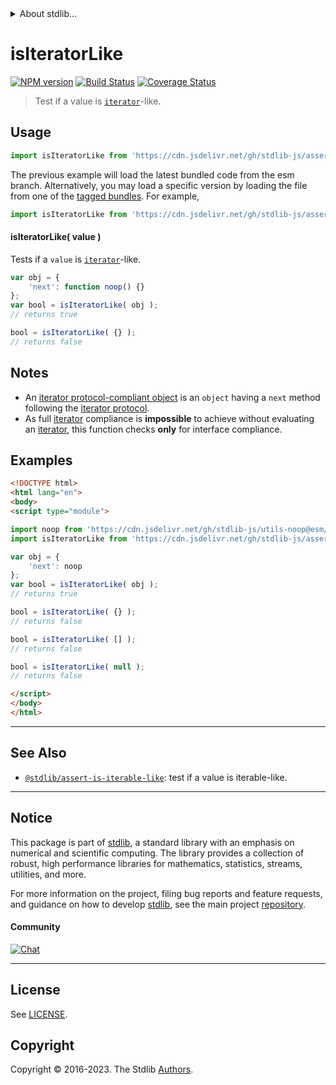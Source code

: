 <!--

@license Apache-2.0

Copyright (c) 2018 The Stdlib Authors.

Licensed under the Apache License, Version 2.0 (the "License");
you may not use this file except in compliance with the License.
You may obtain a copy of the License at

   http://www.apache.org/licenses/LICENSE-2.0

Unless required by applicable law or agreed to in writing, software
distributed under the License is distributed on an "AS IS" BASIS,
WITHOUT WARRANTIES OR CONDITIONS OF ANY KIND, either express or implied.
See the License for the specific language governing permissions and
limitations under the License.

-->


<details>
  <summary>
    About stdlib...
  </summary>
  <p>We believe in a future in which the web is a preferred environment for numerical computation. To help realize this future, we've built stdlib. stdlib is a standard library, with an emphasis on numerical and scientific computation, written in JavaScript (and C) for execution in browsers and in Node.js.</p>
  <p>The library is fully decomposable, being architected in such a way that you can swap out and mix and match APIs and functionality to cater to your exact preferences and use cases.</p>
  <p>When you use stdlib, you can be absolutely certain that you are using the most thorough, rigorous, well-written, studied, documented, tested, measured, and high-quality code out there.</p>
  <p>To join us in bringing numerical computing to the web, get started by checking us out on <a href="https://github.com/stdlib-js/stdlib">GitHub</a>, and please consider <a href="https://opencollective.com/stdlib">financially supporting stdlib</a>. We greatly appreciate your continued support!</p>
</details>

# isIteratorLike

[![NPM version][npm-image]][npm-url] [![Build Status][test-image]][test-url] [![Coverage Status][coverage-image]][coverage-url] <!-- [![dependencies][dependencies-image]][dependencies-url] -->

> Test if a value is [`iterator`][mdn-iterator-protocol]-like.



<section class="usage">

## Usage

```javascript
import isIteratorLike from 'https://cdn.jsdelivr.net/gh/stdlib-js/assert-is-iterator-like@esm/index.mjs';
```
The previous example will load the latest bundled code from the esm branch. Alternatively, you may load a specific version by loading the file from one of the [tagged bundles](https://github.com/stdlib-js/assert-is-iterator-like/tags). For example,

```javascript
import isIteratorLike from 'https://cdn.jsdelivr.net/gh/stdlib-js/assert-is-iterator-like@v0.1.0-esm/index.mjs';
```

#### isIteratorLike( value )

Tests if a `value` is [`iterator`][mdn-iterator-protocol]-like.

<!-- eslint-disable no-restricted-syntax, no-empty-function -->

```javascript
var obj = {
    'next': function noop() {}
};
var bool = isIteratorLike( obj );
// returns true

bool = isIteratorLike( {} );
// returns false
```

</section>

<!-- /.usage -->

<section class="notes">

## Notes

-   An [iterator protocol-compliant object][mdn-iterator-protocol] is an `object` having a `next` method following the [iterator protocol][mdn-iterator-protocol].
-   As full [iterator][mdn-iterator-protocol] compliance is **impossible** to achieve without evaluating an [iterator][mdn-iterator-protocol], this function checks **only** for interface compliance.

</section>

<!-- /.notes -->

<section class="examples">

## Examples

<!-- eslint no-undef: "error" -->

```html
<!DOCTYPE html>
<html lang="en">
<body>
<script type="module">

import noop from 'https://cdn.jsdelivr.net/gh/stdlib-js/utils-noop@esm/index.mjs';
import isIteratorLike from 'https://cdn.jsdelivr.net/gh/stdlib-js/assert-is-iterator-like@esm/index.mjs';

var obj = {
    'next': noop
};
var bool = isIteratorLike( obj );
// returns true

bool = isIteratorLike( {} );
// returns false

bool = isIteratorLike( [] );
// returns false

bool = isIteratorLike( null );
// returns false

</script>
</body>
</html>
```

</section>

<!-- /.examples -->

<!-- Section for related `stdlib` packages. Do not manually edit this section, as it is automatically populated. -->

<section class="related">

* * *

## See Also

-   <span class="package-name">[`@stdlib/assert-is-iterable-like`][@stdlib/assert/is-iterable-like]</span><span class="delimiter">: </span><span class="description">test if a value is iterable-like.</span>

</section>

<!-- /.related -->

<!-- Section for all links. Make sure to keep an empty line after the `section` element and another before the `/section` close. -->


<section class="main-repo" >

* * *

## Notice

This package is part of [stdlib][stdlib], a standard library with an emphasis on numerical and scientific computing. The library provides a collection of robust, high performance libraries for mathematics, statistics, streams, utilities, and more.

For more information on the project, filing bug reports and feature requests, and guidance on how to develop [stdlib][stdlib], see the main project [repository][stdlib].

#### Community

[![Chat][chat-image]][chat-url]

---

## License

See [LICENSE][stdlib-license].


## Copyright

Copyright &copy; 2016-2023. The Stdlib [Authors][stdlib-authors].

</section>

<!-- /.stdlib -->

<!-- Section for all links. Make sure to keep an empty line after the `section` element and another before the `/section` close. -->

<section class="links">

[npm-image]: http://img.shields.io/npm/v/@stdlib/assert-is-iterator-like.svg
[npm-url]: https://npmjs.org/package/@stdlib/assert-is-iterator-like

[test-image]: https://github.com/stdlib-js/assert-is-iterator-like/actions/workflows/test.yml/badge.svg?branch=v0.1.0
[test-url]: https://github.com/stdlib-js/assert-is-iterator-like/actions/workflows/test.yml?query=branch:v0.1.0

[coverage-image]: https://img.shields.io/codecov/c/github/stdlib-js/assert-is-iterator-like/main.svg
[coverage-url]: https://codecov.io/github/stdlib-js/assert-is-iterator-like?branch=main

<!--

[dependencies-image]: https://img.shields.io/david/stdlib-js/assert-is-iterator-like.svg
[dependencies-url]: https://david-dm.org/stdlib-js/assert-is-iterator-like/main

-->

[chat-image]: https://img.shields.io/gitter/room/stdlib-js/stdlib.svg
[chat-url]: https://app.gitter.im/#/room/#stdlib-js_stdlib:gitter.im

[stdlib]: https://github.com/stdlib-js/stdlib

[stdlib-authors]: https://github.com/stdlib-js/stdlib/graphs/contributors

[umd]: https://github.com/umdjs/umd
[es-module]: https://developer.mozilla.org/en-US/docs/Web/JavaScript/Guide/Modules

[deno-url]: https://github.com/stdlib-js/assert-is-iterator-like/tree/deno
[umd-url]: https://github.com/stdlib-js/assert-is-iterator-like/tree/umd
[esm-url]: https://github.com/stdlib-js/assert-is-iterator-like/tree/esm
[branches-url]: https://github.com/stdlib-js/assert-is-iterator-like/blob/main/branches.md

[stdlib-license]: https://raw.githubusercontent.com/stdlib-js/assert-is-iterator-like/main/LICENSE

[mdn-iterator-protocol]: https://developer.mozilla.org/en-US/docs/Web/JavaScript/Reference/Iteration_protocols#The_iterator_protocol

<!-- <related-links> -->

[@stdlib/assert/is-iterable-like]: https://github.com/stdlib-js/assert-is-iterable-like/tree/esm

<!-- </related-links> -->

</section>

<!-- /.links -->

